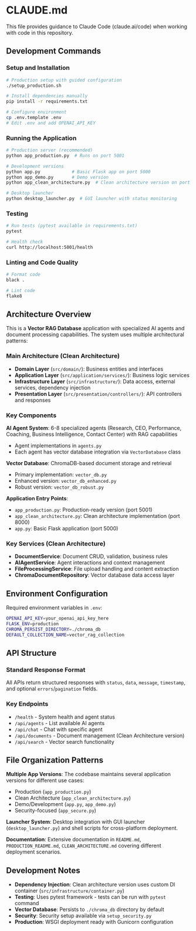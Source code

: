 # CLAUDE.md

This file provides guidance to Claude Code (claude.ai/code) when working with code in this repository.

## Development Commands

### Setup and Installation
```bash
# Production setup with guided configuration
./setup_production.sh

# Install dependencies manually
pip install -r requirements.txt

# Configure environment
cp .env.template .env
# Edit .env and add OPENAI_API_KEY
```

### Running the Application
```bash
# Production server (recommended)
python app_production.py  # Runs on port 5001

# Development versions
python app.py            # Basic Flask app on port 5000
python app_demo.py       # Demo version
python app_clean_architecture.py  # Clean architecture version on port 8000

# Desktop launcher
python desktop_launcher.py  # GUI launcher with status monitoring
```

### Testing
```bash
# Run tests (pytest available in requirements.txt)
pytest

# Health check
curl http://localhost:5001/health
```

### Linting and Code Quality
```bash
# Format code
black .

# Lint code
flake8
```

## Architecture Overview

This is a **Vector RAG Database** application with specialized AI agents and document processing capabilities. The system uses multiple architectural patterns:

### Main Architecture (Clean Architecture)
- **Domain Layer** (`src/domain/`): Business entities and interfaces
- **Application Layer** (`src/application/services/`): Business logic services
- **Infrastructure Layer** (`src/infrastructure/`): Data access, external services, dependency injection
- **Presentation Layer** (`src/presentation/controllers/`): API controllers and responses

### Key Components

**AI Agent System**: 6-8 specialized agents (Research, CEO, Performance, Coaching, Business Intelligence, Contact Center) with RAG capabilities
- Agent implementations in `agents.py`
- Each agent has vector database integration via `VectorDatabase` class

**Vector Database**: ChromaDB-based document storage and retrieval
- Primary implementation: `vector_db.py`
- Enhanced version: `vector_db_enhanced.py` 
- Robust version: `vector_db_robust.py`

**Application Entry Points**:
- `app_production.py`: Production-ready version (port 5001)
- `app_clean_architecture.py`: Clean architecture implementation (port 8000)
- `app.py`: Basic Flask application (port 5000)

### Key Services (Clean Architecture)
- **DocumentService**: Document CRUD, validation, business rules
- **AIAgentService**: Agent interactions and context management
- **FileProcessingService**: File upload handling and content extraction
- **ChromaDocumentRepository**: Vector database data access layer

## Environment Configuration

Required environment variables in `.env`:
```bash
OPENAI_API_KEY=your_openai_api_key_here
FLASK_ENV=production
CHROMA_PERSIST_DIRECTORY=./chroma_db
DEFAULT_COLLECTION_NAME=vector_rag_collection
```

## API Structure

### Standard Response Format
All APIs return structured responses with `status`, `data`, `message`, `timestamp`, and optional `errors`/`pagination` fields.

### Key Endpoints
- `/health` - System health and agent status
- `/api/agents` - List available AI agents
- `/api/chat` - Chat with specific agent
- `/api/documents` - Document management (Clean Architecture version)
- `/api/search` - Vector search functionality

## File Organization Patterns

**Multiple App Versions**: The codebase maintains several application versions for different use cases:
- Production (`app_production.py`)
- Clean Architecture (`app_clean_architecture.py`) 
- Demo/Development (`app.py`, `app_demo.py`)
- Security-focused (`app_secure.py`)

**Launcher System**: Desktop integration with GUI launcher (`desktop_launcher.py`) and shell scripts for cross-platform deployment.

**Documentation**: Extensive documentation in `README.md`, `PRODUCTION_README.md`, `CLEAN_ARCHITECTURE.md` covering different deployment scenarios.

## Development Notes

- **Dependency Injection**: Clean architecture version uses custom DI container (`src/infrastructure/container.py`)
- **Testing**: Uses pytest framework - tests can be run with `pytest` command
- **Vector Database**: Persists to `./chroma_db` directory by default
- **Security**: Security setup available via `setup_security.py`
- **Production**: WSGI deployment ready with Gunicorn configuration